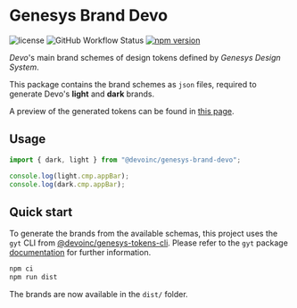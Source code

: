 # Genesys Brand Devo

![license](https://img.shields.io/github/license/devoinc/genesys-brand-devo)
![GitHub Workflow Status](https://img.shields.io/github/actions/workflow/status/devoinc/genesys-brand-devo/ci.yml)
[![npm version](https://img.shields.io/npm/v/@devoinc/genesys-brand-devo?label=%40devoinc%2Fgenesys-brand-devo)](https://www.npmjs.com/package/@devoinc/genesys-brand-devo)

_Devo_'s main brand schemes of design tokens defined by _Genesys Design System_.

This package contains the brand schemes as `json` files, required to generate
Devo's **light** and **dark** brands.

A preview of the generated tokens can be found in
[this page](https://devoinc.github.io/genesys-brand-devo/).

## Usage

```typescript
import { dark, light } from "@devoinc/genesys-brand-devo";

console.log(light.cmp.appBar);
console.log(dark.cmp.appBar);
```

## Quick start

To generate the brands from the available schemas, this project uses the `gyt`
CLI from [@devoinc/genesys-tokens-cli](https://github.com/DevoInc/genesys-tokens/tree/master/tokens-cli).
Please refer to the `gyt` package [documentation](https://github.com/DevoInc/genesys-tokens/blob/master/tokens-cli/README.md)
for further information.

```sh
npm ci
npm run dist
```

The brands are now available in the `dist/` folder.
